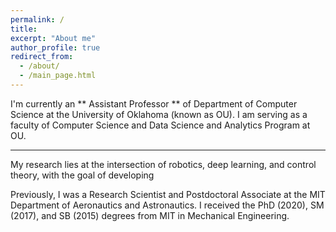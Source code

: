 ```yaml
---
permalink: /
title:
excerpt: "About me"
author_profile: true
redirect_from: 
  - /about/
  - /main_page.html
---
```


I'm currently an ** Assistant Professor ** of Department of Computer Science at the University of Oklahoma (known as OU). I am serving as a faculty of Computer Science and Data Science and Analytics Program at OU.


---

My research lies at the intersection of robotics, deep learning, and control theory, with the goal of developing 

Previously, I was a Research Scientist and Postdoctoral Associate at the MIT Department of Aeronautics and Astronautics.
I received the PhD (2020), SM (2017), and SB (2015) degrees from MIT in Mechanical Engineering.

